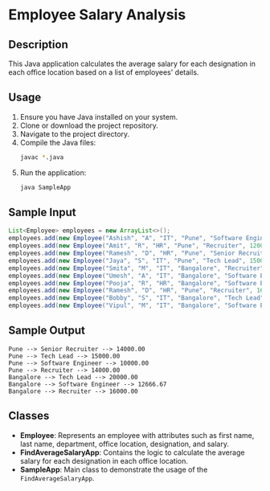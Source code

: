 # Employee Salary Analysis

## Description
This Java application calculates the average salary for each designation in each office location based on a list of employees' details.

## Usage
1. Ensure you have Java installed on your system.
2. Clone or download the project repository.
3. Navigate to the project directory.
4. Compile the Java files:
   ```bash
   javac *.java
   ```
5. Run the application:
   ```bash
   java SampleApp
   ```

## Sample Input
```java
List<Employee> employees = new ArrayList<>();
employees.add(new Employee("Ashish", "A", "IT", "Pune", "Software Engineer", 10000.0));
employees.add(new Employee("Amit", "R", "HR", "Pune", "Recruiter", 12000.0));
employees.add(new Employee("Ramesh", "D", "HR", "Pune", "Senior Recruiter", 14000.0));
employees.add(new Employee("Jaya", "S", "IT", "Pune", "Tech Lead", 15000.0));
employees.add(new Employee("Smita", "M", "IT", "Bangalore", "Recruiter", 16000.0));
employees.add(new Employee("Umesh", "A", "IT", "Bangalore", "Software Engineer", 12000.0));
employees.add(new Employee("Pooja", "R", "HR", "Bangalore", "Software Engineer", 12000.0));
employees.add(new Employee("Ramesh", "D", "HR", "Pune", "Recruiter", 16000.0));
employees.add(new Employee("Bobby", "S", "IT", "Bangalore", "Tech Lead", 20000.0));
employees.add(new Employee("Vipul", "M", "IT", "Bangalore", "Software Engineer", 14000.0));
```

## Sample Output
```
Pune --> Senior Recruiter --> 14000.00
Pune --> Tech Lead --> 15000.00
Pune --> Software Engineer --> 10000.00
Pune --> Recruiter --> 14000.00
Bangalore --> Tech Lead --> 20000.00
Bangalore --> Software Engineer --> 12666.67
Bangalore --> Recruiter --> 16000.00
```

## Classes
- **Employee**: Represents an employee with attributes such as first name, last name, department, office location, designation, and salary.
- **FindAverageSalaryApp**: Contains the logic to calculate the average salary for each designation in each office location.
- **SampleApp**: Main class to demonstrate the usage of the `FindAverageSalaryApp`.

